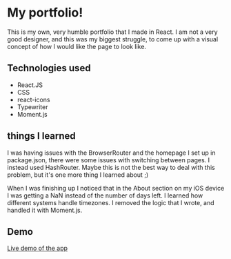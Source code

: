 # My portfolio!

This is my own, very humble portfolio that I made in React. I am not a very good designer, and this was my biggest struggle, to come up with a visual concept of how I would like the page to look like.

## Technologies used

- React.JS
- CSS
- react-icons
- Typewriter
- Moment.js

## things I learned

I was having issues with the BrowserRouter and the homepage I set up in package.json, there were some issues with switching between pages. I instead used HashRouter. Maybe this is not the best way to deal with this problem, but it's one more thing I learned about ;)

When I was finishing up I noticed that in the About section on my iOS device I was getting a NaN instead of the number of days left. I learned how different systems handle timezones. I removed the logic that I wrote, and handled it with Moment.js.

## Demo

[Live demo of the app](https://portfolio-pb.herokuapp.com/#/)
